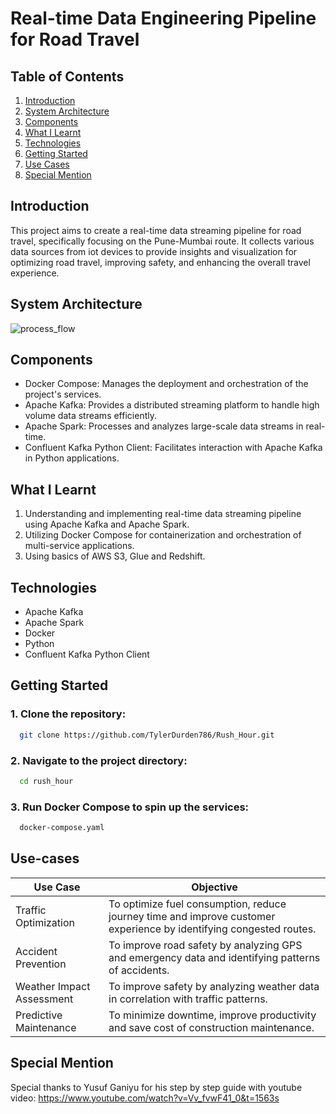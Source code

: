 # Real-time Data Engineering Pipeline for Road Travel

## Table of Contents
1. [Introduction](#introduction)
2. [System Architecture](#system-architecture)
3. [Components](#components)
4. [What I Learnt](#what-i-learnt)
5. [Technologies](#technologies)
6. [Getting Started](#getting-started)
7. [Use Cases](#use-cases)
8. [Special Mention](#special-mention)

## Introduction
This project aims to create a real-time data streaming pipeline for road travel, specifically focusing on the Pune-Mumbai route. It collects various data sources from iot devices to provide insights and visualization for optimizing road travel, improving safety, and enhancing the overall travel experience.

## System Architecture
![process_flow](https://github.com/TylerDurden786/Rush_Hour/assets/168437985/f6757c8a-2ab9-463e-81c8-60962c299a60)

## Components
- Docker Compose: Manages the deployment and orchestration of the project's services.
- Apache Kafka: Provides a distributed streaming platform to handle high volume data streams efficiently.
- Apache Spark: Processes and analyzes large-scale data streams in real-time.
- Confluent Kafka Python Client: Facilitates interaction with Apache Kafka in Python applications.

## What I Learnt
1. Understanding and implementing real-time data streaming pipeline using Apache Kafka and Apache Spark.
2. Utilizing Docker Compose for containerization and orchestration of multi-service applications.
3. Using basics of AWS S3, Glue and Redshift.

## Technologies
- Apache Kafka
- Apache Spark
- Docker
- Python
- Confluent Kafka Python Client

## Getting Started
### 1. Clone the repository:
```bash
  git clone https://github.com/TylerDurden786/Rush_Hour.git
```
### 2. Navigate to the project directory:
```bash
  cd rush_hour
```
### 3. Run Docker Compose to spin up the services:
```bash
  docker-compose.yaml
```

## Use-cases
| Use Case                | Objective                                                                                                          |
|-------------------------|--------------------------------------------------------------------------------------------------------------------|
| Traffic Optimization    | To optimize fuel consumption, reduce journey time and improve customer experience by identifying congested routes. |
| Accident Prevention     | To improve road safety by analyzing GPS and emergency data and identifying patterns of accidents.                  |
| Weather Impact Assessment | To improve safety by analyzing weather data in correlation with traffic patterns.                                  |
| Predictive Maintenance  | To minimize downtime, improve productivity and save cost of construction maintenance.                              |

## Special Mention
Special thanks to Yusuf Ganiyu for his step by step guide with youtube video: https://www.youtube.com/watch?v=Vv_fvwF41_0&t=1563s

